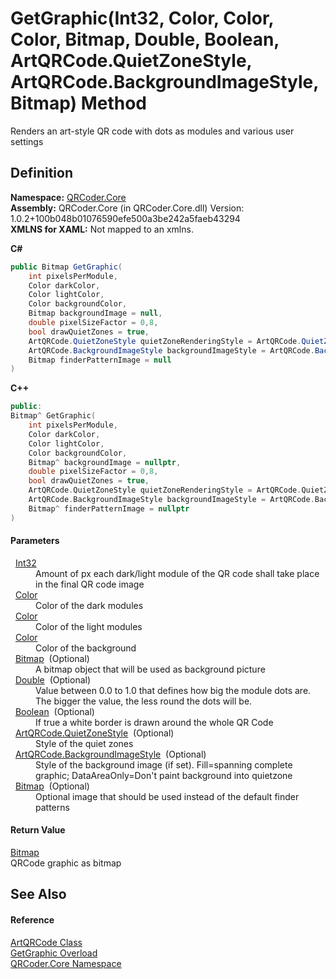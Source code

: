 # GetGraphic(Int32, Color, Color, Color, Bitmap, Double, Boolean, ArtQRCode.QuietZoneStyle, ArtQRCode.BackgroundImageStyle, Bitmap) Method


Renders an art-style QR code with dots as modules and various user settings



## Definition
**Namespace:** <a href="N_QRCoder_Core.md">QRCoder.Core</a>  
**Assembly:** QRCoder.Core (in QRCoder.Core.dll) Version: 1.0.2+100b048b01076590efe500a3be242a5faeb43294  
**XMLNS for XAML:** Not mapped to an xmlns.

**C#**
``` C#
public Bitmap GetGraphic(
	int pixelsPerModule,
	Color darkColor,
	Color lightColor,
	Color backgroundColor,
	Bitmap backgroundImage = null,
	double pixelSizeFactor = 0,8,
	bool drawQuietZones = true,
	ArtQRCode.QuietZoneStyle quietZoneRenderingStyle = ArtQRCode.QuietZoneStyle.Dotted,
	ArtQRCode.BackgroundImageStyle backgroundImageStyle = ArtQRCode.BackgroundImageStyle.DataAreaOnly,
	Bitmap finderPatternImage = null
)
```
**C++**
``` C++
public:
Bitmap^ GetGraphic(
	int pixelsPerModule, 
	Color darkColor, 
	Color lightColor, 
	Color backgroundColor, 
	Bitmap^ backgroundImage = nullptr, 
	double pixelSizeFactor = 0,8, 
	bool drawQuietZones = true, 
	ArtQRCode.QuietZoneStyle quietZoneRenderingStyle = ArtQRCode.QuietZoneStyle::Dotted, 
	ArtQRCode.BackgroundImageStyle backgroundImageStyle = ArtQRCode.BackgroundImageStyle::DataAreaOnly, 
	Bitmap^ finderPatternImage = nullptr
)
```



#### Parameters
<dl><dt>  <a href="https://learn.microsoft.com/dotnet/api/system.int32" target="_blank" rel="noopener noreferrer">Int32</a></dt><dd>Amount of px each dark/light module of the QR code shall take place in the final QR code image</dd><dt>  <a href="https://learn.microsoft.com/dotnet/api/system.drawing.color" target="_blank" rel="noopener noreferrer">Color</a></dt><dd>Color of the dark modules</dd><dt>  <a href="https://learn.microsoft.com/dotnet/api/system.drawing.color" target="_blank" rel="noopener noreferrer">Color</a></dt><dd>Color of the light modules</dd><dt>  <a href="https://learn.microsoft.com/dotnet/api/system.drawing.color" target="_blank" rel="noopener noreferrer">Color</a></dt><dd>Color of the background</dd><dt>  <a href="https://learn.microsoft.com/dotnet/api/system.drawing.bitmap" target="_blank" rel="noopener noreferrer">Bitmap</a>  (Optional)</dt><dd>A bitmap object that will be used as background picture</dd><dt>  <a href="https://learn.microsoft.com/dotnet/api/system.double" target="_blank" rel="noopener noreferrer">Double</a>  (Optional)</dt><dd>Value between 0.0 to 1.0 that defines how big the module dots are. The bigger the value, the less round the dots will be.</dd><dt>  <a href="https://learn.microsoft.com/dotnet/api/system.boolean" target="_blank" rel="noopener noreferrer">Boolean</a>  (Optional)</dt><dd>If true a white border is drawn around the whole QR Code</dd><dt>  <a href="T_QRCoder_Core_ArtQRCode_QuietZoneStyle.md">ArtQRCode.QuietZoneStyle</a>  (Optional)</dt><dd>Style of the quiet zones</dd><dt>  <a href="T_QRCoder_Core_ArtQRCode_BackgroundImageStyle.md">ArtQRCode.BackgroundImageStyle</a>  (Optional)</dt><dd>Style of the background image (if set). Fill=spanning complete graphic; DataAreaOnly=Don't paint background into quietzone</dd><dt>  <a href="https://learn.microsoft.com/dotnet/api/system.drawing.bitmap" target="_blank" rel="noopener noreferrer">Bitmap</a>  (Optional)</dt><dd>Optional image that should be used instead of the default finder patterns</dd></dl>

#### Return Value
<a href="https://learn.microsoft.com/dotnet/api/system.drawing.bitmap" target="_blank" rel="noopener noreferrer">Bitmap</a>  
QRCode graphic as bitmap

## See Also


#### Reference
<a href="T_QRCoder_Core_ArtQRCode.md">ArtQRCode Class</a>  
<a href="Overload_QRCoder_Core_ArtQRCode_GetGraphic.md">GetGraphic Overload</a>  
<a href="N_QRCoder_Core.md">QRCoder.Core Namespace</a>  
